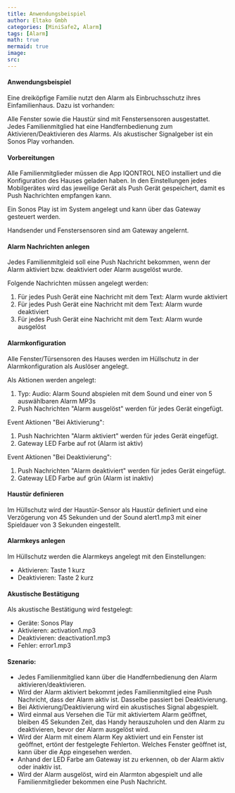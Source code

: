 ```yaml
---
title: Anwendungsbeispiel
author: Eltako Gmbh
categories: [MiniSafe2, Alarm]
tags: [Alarm]
math: true
mermaid: true
image:
src:
---
```



#### Anwendungsbeispiel

Eine dreiköpfige Familie nutzt den Alarm als Einbruchsschutz ihres
Einfamilienhaus. Dazu ist vorhanden:

Alle Fenster sowie die Haustür sind mit Fenstersensoren ausgestattet.
Jedes Familienmitglied hat eine Handfernbedienung zum
Aktivieren/Deaktivieren des Alarms. Als akustischer Signalgeber ist ein
Sonos Play vorhanden.

#### Vorbereitungen

Alle Familienmitglieder müssen die App IQONTROL NEO installiert und die
Konfiguration des Hauses geladen haben. In den Einstellungen jedes
Mobilgerätes wird das jeweilige Gerät als Push Gerät gespeichert, damit
es Push Nachrichten empfangen kann.

Ein Sonos Play ist im System angelegt und kann über das Gateway
gesteuert werden.

Handsender und Fenstersensoren sind am Gateway angelernt.

#### Alarm Nachrichten anlegen

Jedes Familienmitgleid soll eine Push Nachricht bekommen, wenn der Alarm
aktiviert bzw. deaktiviert oder Alarm ausgelöst wurde.

Folgende Nachrichten müssen angelegt werden:

1.  Für jedes Push Gerät eine Nachricht mit dem Text: Alarm wurde
    aktiviert
2.  Für jedes Push Gerät eine Nachricht mit dem Text: Alarm wurde
    deaktiviert
3.  Für jedes Push Gerät eine Nachricht mit dem Text: Alarm wurde
    ausgelöst

#### Alarmkonfiguration

Alle Fenster/Türsensoren des Hauses werden im Hüllschutz in der
Alarmkonfiguration als Auslöser angelegt.

Als Aktionen werden angelegt:

1.  Typ: Audio: Alarm Sound abspielen mit dem Sound und einer von 5
    auswählbaren Alarm MP3s
2.  Push Nachrichten "Alarm ausgelöst" werden für jedes Gerät eingefügt.

Event Aktionen "Bei Aktivierung":

1.  Push Nachrichten "Alarm aktiviert" werden für jedes Gerät eingefügt.
2.  Gateway LED Farbe auf rot (Alarm ist aktiv)

Event Aktionen "Bei Deaktivierung":

1.  Push Nachrichten "Alarm deaktiviert" werden für jedes Gerät
    eingefügt.
2.  Gateway LED Farbe auf grün (Alarm ist inaktiv)

#### Haustür definieren

Im Hüllschutz wird der Haustür-Sensor als Haustür definiert und eine
Verzögerung von 45 Sekunden und der Sound alert1.mp3 mit einer
Spieldauer von 3 Sekunden eingestellt.

#### Alarmkeys anlegen

Im Hüllschutz werden die Alarmkeys angelegt mit den Einstellungen:

  - Aktivieren: Taste 1 kurz
  - Deaktivieren: Taste 2 kurz

#### Akustische Bestätigung

Als akustische Bestätigung wird festgelegt:

  - Geräte: Sonos Play
  - Aktivieren: activation1.mp3
  - Deaktivieren: deactivation1.mp3
  - Fehler: error1.mp3

#### Szenario:

  - Jedes Familienmitglied kann über die Handfernbedienung den Alarm
    aktivieren/deaktivieren.
  - Wird der Alarm aktiviert bekommt jedes Familienmitglied eine Push
    Nachricht, dass der Alarm aktiv ist. Dasselbe passiert bei
    Deaktivierung. 
  - Bei Aktivierung/Deaktivierung wird ein akustisches Signal
    abgespielt.
  - Wird einmal aus Versehen die Tür mit aktiviertem Alarm geöffnet,
    bleiben 45 Sekunden Zeit, das Handy herauszuholen und den Alarm zu
    deaktivieren, bevor der Alarm ausgelöst wird.
  - Wird der Alarm mit einem Alarm Key aktiviert und ein Fenster ist
    geöffnet, ertönt der festgelegte Fehlerton. Welches Fenster
    geöffnet ist, kann über die App eingesehen werden.
  - Anhand der LED Farbe am Gateway ist zu erkennen, ob der Alarm aktiv
    oder inaktiv ist.
  - Wird der Alarm ausgelöst, wird ein Alarmton abgespielt und alle
    Familienmitglieder bekommen eine Push Nachricht.
